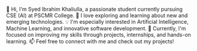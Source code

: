 👋 Hi, I'm Syed Ibrahim Khaliulla, a passionate student currently pursuing CSE (AI) at PSCMR College.
🚀 I love exploring and learning about new and emerging technologies.
💡 I'm especially interested in Artificial Intelligence, Machine Learning, and innovative software development.
🌱 Currently, I'm focused on improving my skills through projects, internships, and hands-on learning.
📫 Feel free to connect with me and check out my projects!
